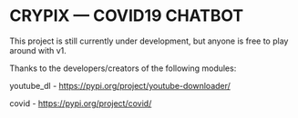 # CRYPIX — COVID19 CHATBOT
This project is still currently under development, but anyone is free to play around with v1.

Thanks to the developers/creators of the following modules:

youtube_dl - https://pypi.org/project/youtube-downloader/

covid - https://pypi.org/project/covid/

